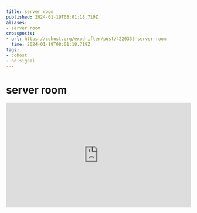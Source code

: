 ```yaml
---
title: server room
published: 2024-01-19T08:01:18.719Z
aliases:
- server room
crossposts:
- url: https://cohost.org/exodrifter/post/4220333-server-room
  time: 2024-01-19T08:01:18.719Z
tags:
- cohost
- no-signal
---
```


# server room

<div style="padding:56.25% 0 0 0;position:relative;"><iframe src="https://player.vimeo.com/video/904366266?badge=0&amp;autopause=0&amp;player_id=0&amp;app_id=58479" frameborder="0" allow="autoplay; fullscreen; picture-in-picture; clipboard-write" style="position:absolute;top:0;left:0;width:100%;height:100%;" title="lost contact server room"></iframe></div><script src="https://player.vimeo.com/api/player.js"></script>
